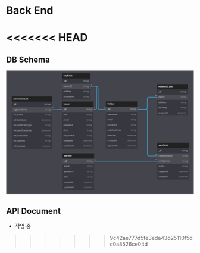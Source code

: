# Back End
<<<<<<< HEAD
=======

## DB Schema
![](./assets/DB_Schema.png)

## API Document
- 작업 중
>>>>>>> 9c42ae777d5fe3eda43d25110f5dc0a8526ce04d
